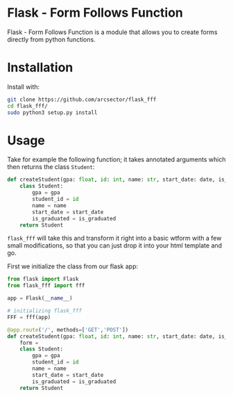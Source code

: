 # Flask - Form Follows Function
Flask - Form Follows Function is a module that allows you to create forms directly from python functions.

# Installation
Install with:
```bash
git clone https://github.com/arcsector/flask_fff
cd flask_fff/
sudo python3 setup.py install
```

# Usage
Take for example the following function; it takes annotated arguments which then returns the class `Student`:
```python
def createStudent(gpa: float, id: int, name: str, start_date: date, is_graduated: bool):
	class Student:
		gpa = gpa
		student_id = id
		name = name
		start_date = start_date
		is_graduated = is_graduated
	return Student
```

`flask_fff` will take this and transform it right into a basic wtform with a few small modifications, so that you can just drop it into your html template and go.

First we initialize the class from our flask app:
```python
from flask import Flask
from flask_fff import fff

app = Flask(__name__)

# initializing flask_fff
FFF = fff(app)

@app.route('/', methods=['GET','POST'])
def createStudent(gpa: float, id: int, name: str, start_date: date, is_graduated: bool):
	form = 
	class Student:
		gpa = gpa
		student_id = id
		name = name
		start_date = start_date
		is_graduated = is_graduated
	return Student
```
